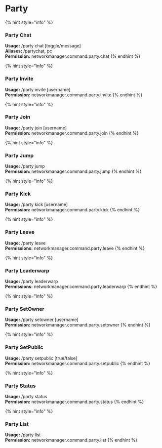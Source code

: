# Party

{% hint style="info" %}
### &#x20;**Party Chat**

**Usage:** /party chat \[toggle/message]\
**Aliases:** /partychat, pc\
**Permission:** networkmanager.command.party.chat
{% endhint %}

{% hint style="info" %}
### &#x20;**Party Invite**

**Usage:** /party invite \[username]\
**Permission:** networkmanager.command.party.invite
{% endhint %}

{% hint style="info" %}
### &#x20;**Party Join**

**Usage:** /party join \[username]\
**Permission:** networkmanager.command.party.join
{% endhint %}

{% hint style="info" %}
### &#x20;**Party Jump**

**Usage:** /party jump\
**Permission:** networkmanager.command.party.jump
{% endhint %}

{% hint style="info" %}
### &#x20;**Party Kick**

**Usage:** /party kick \[username]\
**Permission:** networkmanager.command.party.kick
{% endhint %}

{% hint style="info" %}
### &#x20;**Party Leave**

**Usage:** /party leave\
**Permissions:** networkmanager.command.party.leave
{% endhint %}

{% hint style="info" %}
### &#x20;**Party Leaderwarp**

**Usage:** /party leaderwarp\
**Permissions:** networkmanager.command.party.leaderwarp
{% endhint %}

{% hint style="info" %}
### &#x20;**Party SetOwner**

**Usage:** /party setowner \[username] \
**Permission:** networkmanager.command.party.setowner
{% endhint %}

{% hint style="info" %}
### **Party SetPublic**

**Usage:** /party setpublic \[true/false]\
**Permission:** networkmanager.command.party.setpublic
{% endhint %}

{% hint style="info" %}
### **Party Status**

**Usage:** /party status\
**Permission:** networkmanager.command.party.status
{% endhint %}

{% hint style="info" %}
### **Party List**

**Usage:** /party list\
**Permission:** networkmanager.command.party.list
{% endhint %}
